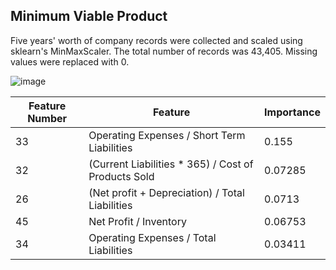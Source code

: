 ## Minimum Viable Product


Five years' worth of company records were collected and scaled using sklearn's MinMaxScaler. The total number of records was 43,405. 
Missing values were replaced with 0. 

![image](https://user-images.githubusercontent.com/71529189/121260334-31647100-c87f-11eb-84a5-bcb4a42f4d5b.png)

| Feature Number | Feature                                     | Importance |
|----------------|---------------------------------------------|------------|
| 33             | Operating Expenses / Short Term Liabilities | 0.155      |
| 32             | (Current Liabilities * 365) / Cost of Products Sold | 0.07285    |
| 26             | (Net profit + Depreciation) / Total Liabilities | 0.0713     |
| 45             | Net Profit / Inventory                      | 0.06753    |
| 34             | Operating Expenses / Total Liabilities      | 0.03411    |
